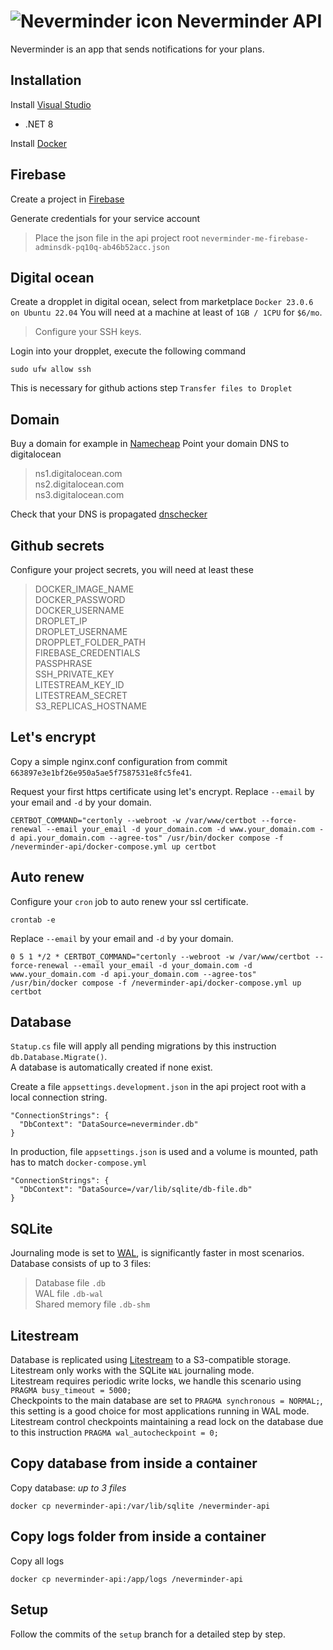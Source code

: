 # ![Neverminder icon](https://github.com/Dayonel/neverminder-api/assets/10290812/b64fdd09-5297-4cf5-bb68-3d7249a9c147) Neverminder API

Neverminder is an app that sends notifications for your plans.

## Installation

Install [Visual Studio](https://visualstudio.microsoft.com/downloads/)
 - .NET 8

Install [Docker](https://www.docker.com/products/docker-desktop/)

## Firebase
Create a project in [Firebase](https://firebase.com/)

Generate credentials for your service account
	
> Place the json file in the api project root `neverminder-me-firebase-adminsdk-pq10q-ab46b52acc.json`

## Digital ocean
Create a dropplet in digital ocean, select from marketplace `Docker 23.0.6 on Ubuntu 22.04`
You will need at a machine at least of `1GB / 1CPU` for `$6/mo`.
> Configure your SSH keys.

Login into your dropplet, execute the following command
```
sudo ufw allow ssh
```
This is necessary for github actions step `Transfer files to Droplet`

## Domain
Buy a domain for example in [Namecheap](https://www.namecheap.com/)
Point your domain DNS to digitalocean
> ns1.digitalocean.com\
> ns2.digitalocean.com\
> ns3.digitalocean.com

Check that your DNS is propagated [dnschecker](https://dnschecker.org/)

## Github secrets
Configure your project secrets, you will need at least these
> DOCKER_IMAGE_NAME\
> DOCKER_PASSWORD\
> DOCKER_USERNAME\
> DROPLET_IP\
> DROPLET_USERNAME\
> DROPPLET_FOLDER_PATH\
> FIREBASE_CREDENTIALS\
> PASSPHRASE\
> SSH_PRIVATE_KEY\
> LITESTREAM_KEY_ID\
> LITESTREAM_SECRET\
> S3_REPLICAS_HOSTNAME

## Let's encrypt
Copy a simple nginx.conf configuration from commit `663897e3e1bf26e950a5ae5f7587531e8fc5fe41`.

Request your first https certificate using let's encrypt.
Replace `--email` by your email and `-d` by your domain.
```
CERTBOT_COMMAND="certonly --webroot -w /var/www/certbot --force-renewal --email your_email -d your_domain.com -d www.your_domain.com -d api.your_domain.com --agree-tos" /usr/bin/docker compose -f /neverminder-api/docker-compose.yml up certbot
```

## Auto renew
Configure your `cron` job to auto renew your ssl certificate.
```
crontab -e
```

Replace `--email` by your email and `-d` by your domain.
```
0 5 1 */2 * CERTBOT_COMMAND="certonly --webroot -w /var/www/certbot --force-renewal --email your_email -d your_domain.com -d www.your_domain.com -d api.your_domain.com --agree-tos" /usr/bin/docker compose -f /neverminder-api/docker-compose.yml up certbot
```

## Database
`Statup.cs` file will apply all pending migrations by this instruction `db.Database.Migrate()`.\
A database is automatically created if none exist.

Create a file `appsettings.development.json` in the api project root with a local connection string.
```
"ConnectionStrings": {
  "DbContext": "DataSource=neverminder.db"
}
```

In production, file `appsettings.json` is used and a volume is mounted, path has to match `docker-compose.yml`
```
"ConnectionStrings": {
  "DbContext": "DataSource=/var/lib/sqlite/db-file.db"
}
```

## SQLite
Journaling mode is set to [WAL](https://www.sqlite.org/wal.html), is significantly faster in most scenarios.\
Database consists of up to 3 files:
> Database file `.db`\
> WAL file `.db-wal`\
> Shared memory file `.db-shm`

## Litestream
Database is replicated using [Litestream](https://litestream.io/) to a S3-compatible storage.\
Litestream only works with the SQLite `WAL` journaling mode.\
Litestream requires periodic write locks, we handle this scenario using `PRAGMA busy_timeout = 5000;`\
Checkpoints to the main database are set to `PRAGMA synchronous = NORMAL;`, this setting is a good choice for most applications running in WAL mode.\
Litestream control checkpoints maintaining a read lock on the database due to this instruction `PRAGMA wal_autocheckpoint = 0;`

## Copy database from inside a container
Copy database: *up to 3 files*
```
docker cp neverminder-api:/var/lib/sqlite /neverminder-api
```

## Copy logs folder from inside a container
Copy all logs
```
docker cp neverminder-api:/app/logs /neverminder-api
```

## Setup
Follow the commits of the `setup` branch for a detailed step by step.